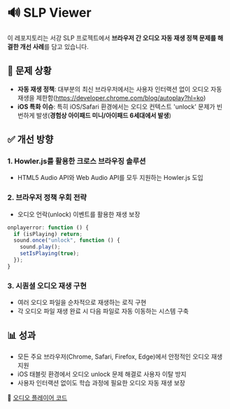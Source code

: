 # 🔊 SLP Viewer

이 레포지토리는 서강 SLP 프로젝트에서 **브라우저 간 오디오 자동 재생 정책 문제를 해결한 개선 사례**를 담고 있습니다.

## 🤯 문제 상황

- **자동 재생 정책**: 대부분의 최신 브라우저에서는 사용자 인터랙션 없이 오디오 자동 재생을 제한함(https://developer.chrome.com/blog/autoplay?hl=ko)
- **iOS 특화 이슈**: 특히 iOS/Safari 환경에서는 오디오 컨텍스트 'unlock' 문제가 빈번하게 발생(**경험상 아이패드 미니/아이패드 6세대에서 발생**)

## ✅ 개선 방향

### 1. **Howler.js를 활용한 크로스 브라우징 솔루션**

- HTML5 Audio API와 Web Audio API를 모두 지원하는 Howler.js 도입

### 2. **브라우저 정책 우회 전략**

- 오디오 언락(unlock) 이벤트를 활용한 재생 보장

```jsx
onplayerror: function () {
  if (isPlaying) return;
  sound.once("unlock", function () {
    sound.play();
    setIsPlaying(true);
  });
}
```

### 3. **시퀀셜 오디오 재생 구현**

- 여러 오디오 파일을 순차적으로 재생하는 로직 구현
- 각 오디오 파일 재생 완료 시 다음 파일로 자동 이동하는 시스템 구축

## 📊 성과

- 모든 주요 브라우저(Chrome, Safari, Firefox, Edge)에서 안정적인 오디오 재생 지원
- iOS 태블릿 환경에서 오디오 unlock 문제 해결로 사용자 이탈 방지
- 사용자 인터랙션 없이도 학습 과정에 필요한 오디오 자동 재생 보장

📄 [오디오 플레이어 코드](./src/audio-example.jsx)
